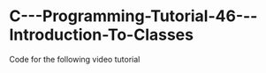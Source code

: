 C---Programming-Tutorial-46---Introduction-To-Classes
=====================================================

Code for the following video tutorial 
